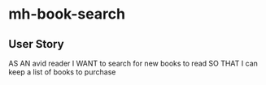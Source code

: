 # mh-book-search


## User Story
AS AN avid reader
I WANT to search for new books to read
SO THAT I can keep a list of books to purchase